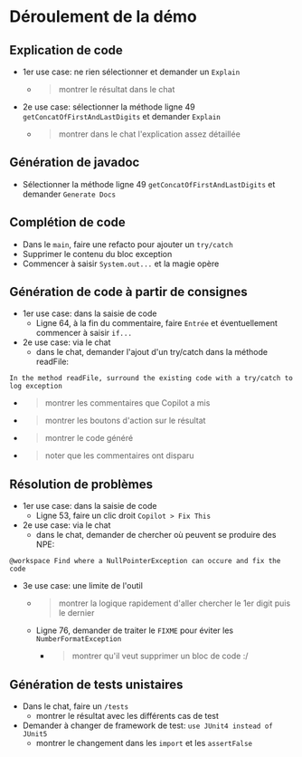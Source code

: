 # Déroulement de la démo

## Explication de code
- 1er use case: ne rien sélectionner et demander un `Explain`
  - > montrer le résultat dans le chat
- 2e use case: sélectionner la méthode ligne 49 `getConcatOfFirstAndLastDigits` et demander `Explain`
  - > montrer dans le chat l'explication assez détaillée


## Génération de javadoc
- Sélectionner la méthode ligne 49 `getConcatOfFirstAndLastDigits` et demander `Generate Docs`


## Complétion de code

- Dans le `main`, faire une refacto pour ajouter un `try/catch`
- Supprimer le contenu du bloc exception
- Commencer à saisir `System.out...` et la magie opère


## Génération de code à partir de consignes

- 1er use case: dans la saisie de code
  - Ligne 64, à la fin du commentaire, faire `Entrée` et éventuellement commencer à saisir `if...`
- 2e use case: via le chat
  - dans le chat, demander l'ajout d'un try/catch dans la méthode readFile:
```
In the method readFile, surround the existing code with a try/catch to log exception
```
  - > montrer les commentaires que Copilot a mis
  - > montrer les boutons d'action sur le résultat
  - > montrer le code généré
  - > noter que les commentaires ont disparu


## Résolution de problèmes

- 1er use case: dans la saisie de code
  - Ligne 53, faire un clic droit `Copilot > Fix This`
- 2e use case: via le chat
  - dans le chat, demander de chercher où peuvent se produire des NPE:
```
@workspace Find where a NullPointerException can occure and fix the code
```
- 3e use case: une limite de l'outil
  - > montrer la logique rapidement d'aller chercher le 1er digit puis le dernier
  - Ligne 76, demander de traiter le `FIXME` pour éviter les `NumberFormatException`
    - > montrer qu'il veut supprimer un bloc de code :/


## Génération de tests unistaires
- Dans le chat, faire un `/tests`
  - montrer le résultat avec les différents cas de test
- Demander à changer de framework de test: `use JUnit4 instead of JUnit5`
  - montrer le changement dans les `import` et les `assertFalse`

